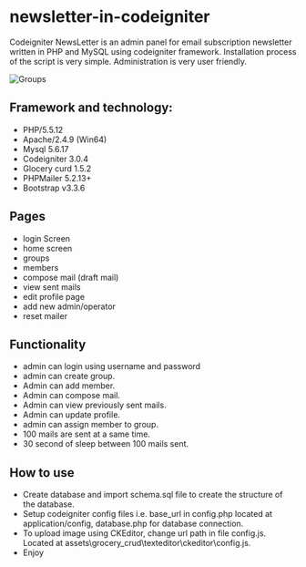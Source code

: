 # newsletter-in-codeigniter

Codeigniter NewsLetter is an admin panel for email subscription newsletter written in PHP and MySQL using codeigniter framework. Installation process of the script is very simple. Administration is very user friendly. 

![Groups](https://github.com/hemanthingave/newsletter-in-codeigniter/blob/master/screenshot/newsletter.png?raw=true) 

Framework and technology:
-----------------

* PHP/5.5.12
* Apache/2.4.9 (Win64) 
* Mysql 5.6.17
* Codeigniter  3.0.4
* Glocery curd  1.5.2
* PHPMailer  5.2.13+
* Bootstrap v3.3.6

Pages
-----------------

* login Screen
* home screen
* groups
* members
* compose mail (draft mail)
* view sent mails
* edit profile page
* add new admin/operator
* reset mailer

Functionality
-----------------

-	admin can login using username and password
-	admin can create group.
-	Admin can add member.
-	Admin can compose mail.
-	Admin can view previously sent mails.
-	Admin can update profile.
-	admin can assign member to group.
-	100 mails are sent at a same time.
-	30 second of sleep between 100 mails sent.

How to use
-----------------

* Create database and import schema.sql file to create the structure of the database.
* Setup codeigniter config files i.e. base_url in  config.php located at  application/config, database.php for database connection.
* To upload image using CKEditor, change url path in file config.js. Located at  assets\grocery_crud\texteditor\ckeditor\config.js.
* Enjoy

